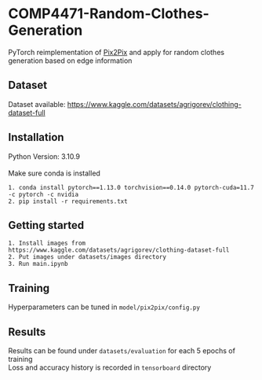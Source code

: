 # COMP4471-Random-Clothes-Generation
PyTorch reimplementation of [Pix2Pix](https://arxiv.org/abs/1611.07004) and apply for random clothes generation based on edge information

## Dataset
Dataset available: https://www.kaggle.com/datasets/agrigorev/clothing-dataset-full

## Installation 
Python Version: 3.10.9 <br><br>
Make sure conda is installed
```
1. conda install pytorch==1.13.0 torchvision==0.14.0 pytorch-cuda=11.7 -c pytorch -c nvidia
2. pip install -r requirements.txt
```

## Getting started
```
1. Install images from https://www.kaggle.com/datasets/agrigorev/clothing-dataset-full
2. Put images under datasets/images directory
3. Run main.ipynb
```

## Training
Hyperparameters can be tuned in `model/pix2pix/config.py`

## Results
Results can be found under `datasets/evaluation` for each 5 epochs of training <br>
Loss and accuracy history is recorded in `tensorboard` directory
